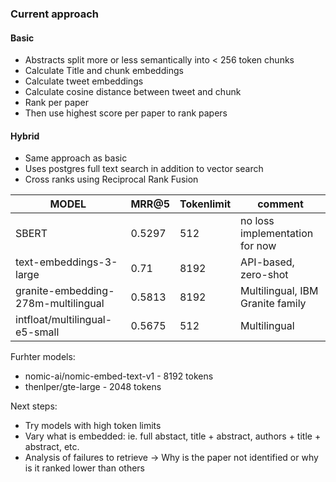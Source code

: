 ### Current approach

#### Basic

- Abstracts split more or less semantically into < 256 token chunks
- Calculate Title and chunk embeddings
- Calculate tweet embeddings
- Calculate cosine distance between tweet and chunk
- Rank per paper
- Then use highest score per paper to rank papers

#### Hybrid

- Same approach as basic
- Uses postgres full text search in addition to vector search
- Cross ranks using Reciprocal Rank Fusion


| MODEL                               | MRR@5  | Tokenlimit | comment                          |
|-------------------------------------|--------|------------|----------------------------------|
| SBERT                               | 0.5297 | 512        | no loss implementation for now   |
| text-embeddings-3-large             | 0.71   | 8192       | API-based, zero-shot             |
| granite-embedding-278m-multilingual | 0.5813 | 8192       | Multilingual, IBM Granite family |
| intfloat/multilingual-e5-small      | 0.5675 | 512        | Multilingual                     |

Furhter models:
- nomic-ai/nomic-embed-text-v1 - 8192 tokens
- thenlper/gte-large - 2048 tokens 

Next steps:

- Try models with high token limits
- Vary what is embedded: ie. full abstact, title + abstract, authors + title + abstract, etc.
- Analysis of failures to retrieve -> Why is the paper not identified or why is it ranked lower than others





